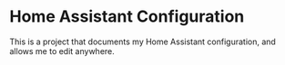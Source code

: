 # Home Assistant Configuration
This is a project that documents my Home Assistant configuration, and allows me to edit anywhere.

